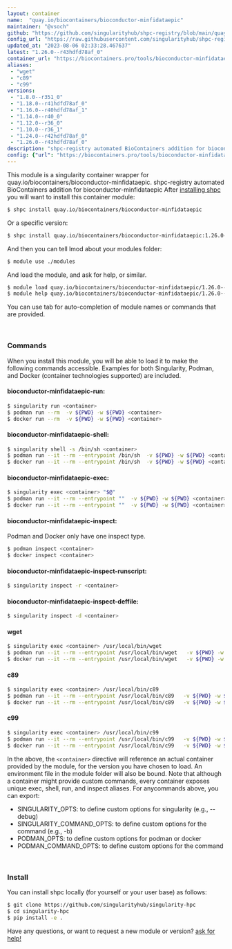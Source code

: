 ```yaml
---
layout: container
name:  "quay.io/biocontainers/bioconductor-minfidataepic"
maintainer: "@vsoch"
github: "https://github.com/singularityhub/shpc-registry/blob/main/quay.io/biocontainers/bioconductor-minfidataepic/container.yaml"
config_url: "https://raw.githubusercontent.com/singularityhub/shpc-registry/main/quay.io/biocontainers/bioconductor-minfidataepic/container.yaml"
updated_at: "2023-08-06 02:33:28.467637"
latest: "1.26.0--r43hdfd78af_0"
container_url: "https://biocontainers.pro/tools/bioconductor-minfidataepic"
aliases:
 - "wget"
 - "c89"
 - "c99"
versions:
 - "1.8.0--r351_0"
 - "1.18.0--r41hdfd78af_0"
 - "1.16.0--r40hdfd78af_1"
 - "1.14.0--r40_0"
 - "1.12.0--r36_0"
 - "1.10.0--r36_1"
 - "1.24.0--r42hdfd78af_0"
 - "1.26.0--r43hdfd78af_0"
description: "shpc-registry automated BioContainers addition for bioconductor-minfidataepic"
config: {"url": "https://biocontainers.pro/tools/bioconductor-minfidataepic", "maintainer": "@vsoch", "description": "shpc-registry automated BioContainers addition for bioconductor-minfidataepic", "latest": {"1.26.0--r43hdfd78af_0": "sha256:a40ba34a2e05259c33be12b03763f590c5a461170f6d200e7cbca411efee812b"}, "tags": {"1.8.0--r351_0": "sha256:9a826041673dac9668d52d58dc6f7aa4e1b0c360959c204587b9d9c554e12283", "1.18.0--r41hdfd78af_0": "sha256:851fe3776f9128fcb928f8e3ca4b0d694685a2e11962b27c6f544128fbc6a6fb", "1.16.0--r40hdfd78af_1": "sha256:b4f60934ad5594643405f460759d39b450af3eab0ae695fdde0bb2dd2065f123", "1.14.0--r40_0": "sha256:bf8c9089b2b9724ddec8c538a6d01c52cc3cc09ff60c6ec33b8f0fec68439834", "1.12.0--r36_0": "sha256:15b59cc617d61fd77a457b2ba753524ea6f7485114b3d18a100c2090b0cf2434", "1.10.0--r36_1": "sha256:f660567828938561d4c9cfe498afb6e5eda3fb7abe9e949f95a6a5207c8400be", "1.24.0--r42hdfd78af_0": "sha256:e184e585ba72c5ff56989fc0eacfb10cbac20aa3698e33ad82dd4ea460edae33", "1.26.0--r43hdfd78af_0": "sha256:a40ba34a2e05259c33be12b03763f590c5a461170f6d200e7cbca411efee812b"}, "docker": "quay.io/biocontainers/bioconductor-minfidataepic", "aliases": {"wget": "/usr/local/bin/wget", "c89": "/usr/local/bin/c89", "c99": "/usr/local/bin/c99"}}
---
```


This module is a singularity container wrapper for quay.io/biocontainers/bioconductor-minfidataepic.
shpc-registry automated BioContainers addition for bioconductor-minfidataepic
After [installing shpc](#install) you will want to install this container module:


```bash
$ shpc install quay.io/biocontainers/bioconductor-minfidataepic
```

Or a specific version:

```bash
$ shpc install quay.io/biocontainers/bioconductor-minfidataepic:1.26.0--r43hdfd78af_0
```

And then you can tell lmod about your modules folder:

```bash
$ module use ./modules
```

And load the module, and ask for help, or similar.

```bash
$ module load quay.io/biocontainers/bioconductor-minfidataepic/1.26.0--r43hdfd78af_0
$ module help quay.io/biocontainers/bioconductor-minfidataepic/1.26.0--r43hdfd78af_0
```

You can use tab for auto-completion of module names or commands that are provided.

<br>

### Commands

When you install this module, you will be able to load it to make the following commands accessible.
Examples for both Singularity, Podman, and Docker (container technologies supported) are included.

#### bioconductor-minfidataepic-run:

```bash
$ singularity run <container>
$ podman run --rm  -v ${PWD} -w ${PWD} <container>
$ docker run --rm  -v ${PWD} -w ${PWD} <container>
```

#### bioconductor-minfidataepic-shell:

```bash
$ singularity shell -s /bin/sh <container>
$ podman run --it --rm --entrypoint /bin/sh  -v ${PWD} -w ${PWD} <container>
$ docker run --it --rm --entrypoint /bin/sh  -v ${PWD} -w ${PWD} <container>
```

#### bioconductor-minfidataepic-exec:

```bash
$ singularity exec <container> "$@"
$ podman run --it --rm --entrypoint ""  -v ${PWD} -w ${PWD} <container> "$@"
$ docker run --it --rm --entrypoint ""  -v ${PWD} -w ${PWD} <container> "$@"
```

#### bioconductor-minfidataepic-inspect:

Podman and Docker only have one inspect type.

```bash
$ podman inspect <container>
$ docker inspect <container>
```

#### bioconductor-minfidataepic-inspect-runscript:

```bash
$ singularity inspect -r <container>
```

#### bioconductor-minfidataepic-inspect-deffile:

```bash
$ singularity inspect -d <container>
```


#### wget

```bash
$ singularity exec <container> /usr/local/bin/wget
$ podman run --it --rm --entrypoint /usr/local/bin/wget   -v ${PWD} -w ${PWD} <container> -c " $@"
$ docker run --it --rm --entrypoint /usr/local/bin/wget   -v ${PWD} -w ${PWD} <container> -c " $@"
```


#### c89

```bash
$ singularity exec <container> /usr/local/bin/c89
$ podman run --it --rm --entrypoint /usr/local/bin/c89   -v ${PWD} -w ${PWD} <container> -c " $@"
$ docker run --it --rm --entrypoint /usr/local/bin/c89   -v ${PWD} -w ${PWD} <container> -c " $@"
```


#### c99

```bash
$ singularity exec <container> /usr/local/bin/c99
$ podman run --it --rm --entrypoint /usr/local/bin/c99   -v ${PWD} -w ${PWD} <container> -c " $@"
$ docker run --it --rm --entrypoint /usr/local/bin/c99   -v ${PWD} -w ${PWD} <container> -c " $@"
```



In the above, the `<container>` directive will reference an actual container provided
by the module, for the version you have chosen to load. An environment file in the
module folder will also be bound. Note that although a container
might provide custom commands, every container exposes unique exec, shell, run, and
inspect aliases. For anycommands above, you can export:

 - SINGULARITY_OPTS: to define custom options for singularity (e.g., --debug)
 - SINGULARITY_COMMAND_OPTS: to define custom options for the command (e.g., -b)
 - PODMAN_OPTS: to define custom options for podman or docker
 - PODMAN_COMMAND_OPTS: to define custom options for the command

<br>

### Install

You can install shpc locally (for yourself or your user base) as follows:

```bash
$ git clone https://github.com/singularityhub/singularity-hpc
$ cd singularity-hpc
$ pip install -e .
```

Have any questions, or want to request a new module or version? [ask for help!](https://github.com/singularityhub/singularity-hpc/issues)